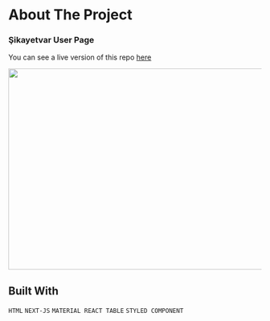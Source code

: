 # About The Project

### Şikayetvar User Page

You can see a live version of this repo [here](https://sikayetvar-user-page.netlify.app)


<img src="https://media.giphy.com/media/v1.Y2lkPTc5MGI3NjExbjRnb3d6d3doY3J0ejRsbm9nbmZzMTB6dGhlanR2b25qcWYzZWFseiZlcD12MV9pbnRlcm5hbF9naWZfYnlfaWQmY3Q9Zw/cKC5cqUBjagZxYfpDt/giphy.gif" width="800" height="400m" />


## Built With

`HTML`
`NEXT-JS`
`MATERIAL REACT TABLE`
`STYLED COMPONENT`











